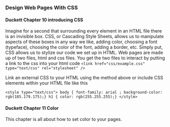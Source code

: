 ### Design Web Pages With CSS

#### Duckett Chapter 10 introducing CSS

Imagine for a second that surrounding every element in an HTML file there is an invisible box. CSS, or Cascading Style Sheets, allows us to manipulate aspects of these boxes in any way we like, adding color, choosing a font (typeface), choosing the color of the font, adding a border, etc. Simply put, CSS allows us to stylize our code we set up in HTML. Web pages are made up of two files, html and css files. You get the two files to interact by putting a link to the css into your html code `<link href="css/example.css" type="text/css" rel="stylesheet" />`

Link an external CSS to your HTML using the method above or include CSS elements within your HTML file like this 

`<style type="text/css">
body {
    font-family: arial ;
    background-color: rgb(185.179.175);}
    h1 {
        color: rgb(255.255.255);}
</style>`

#### Duckett Chapter 11 Color

This chapter is all about how to set color to your pages.
